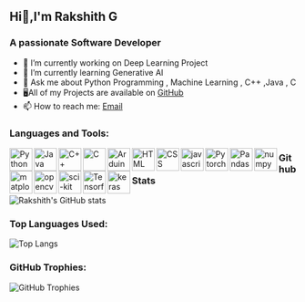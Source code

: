   ##        Hi👋,I'm Rakshith G

   ### A passionate Software Developer

- 🔭 I’m currently working on Deep Learning Project
- 🌱 I’m currently learning Generative AI
- 💬 Ask me about Python Programming , Machine Learning , C++ ,Java , C
- 🖥All of my Projects are available on [GitHub](https://github.com/Rakshithg6)
- 📫 How to reach me: [Email](mailto:rakshithg.6113@gmail.com)

### Languages and Tools:

<img align="left" alt="Python" width="40px" img src="https://cdn.jsdelivr.net/gh/devicons/devicon@latest/icons/python/python-original-wordmark.svg" />
<img align="left" alt="Java" width="40px" img src="https://cdn.jsdelivr.net/gh/devicons/devicon@latest/icons/java/java-original-wordmark.svg" />
<img align="left" alt="C++" width="40px" img src="https://cdn.jsdelivr.net/gh/devicons/devicon@latest/icons/cplusplus/cplusplus-original.svg" />
<img align="left" alt="C" width="40px" img src="https://cdn.jsdelivr.net/gh/devicons/devicon@latest/icons/c/c-original.svg" />
<img align="left" alt="Arduino" width="40px" img src="https://cdn.jsdelivr.net/gh/devicons/devicon@latest/icons/arduino/arduino-original-wordmark.svg" />
<img align="left" alt="HTML" width="40px" img src="https://cdn.jsdelivr.net/gh/devicons/devicon@latest/icons/html5/html5-original.svg" />
<img align="left" alt="CSS" width="40px" img src="https://cdn.jsdelivr.net/gh/devicons/devicon@latest/icons/css3/css3-original.svg" />
<img align="left" alt="javascript" width="40px" img src="https://cdn.jsdelivr.net/gh/devicons/devicon@latest/icons/javascript/javascript-original.svg" />    
<img align="left" alt="Pytorch" width="40px" img src="https://cdn.jsdelivr.net/gh/devicons/devicon@latest/icons/pytorch/pytorch-original.svg" />
<img align="left" alt="Pandas" width="40px" img src="https://cdn.jsdelivr.net/gh/devicons/devicon@latest/icons/pandas/pandas-original-wordmark.svg" />
<img align="left" alt="numpy" width="40px" img src="https://cdn.jsdelivr.net/gh/devicons/devicon@latest/icons/numpy/numpy-original.svg" />
<img align="left" alt="matplotlib" width="40px" img src="https://cdn.jsdelivr.net/gh/devicons/devicon@latest/icons/matplotlib/matplotlib-original.svg" />
<img align="left" alt="opencv" width="40px" img src="https://cdn.jsdelivr.net/gh/devicons/devicon@latest/icons/opencv/opencv-original-wordmark.svg" />
<img align="left" alt="sci-kit learn" width="40px" img src="https://cdn.jsdelivr.net/gh/devicons/devicon@latest/icons/scikitlearn/scikitlearn-original.svg" />
<img align="left" alt="Tensorflow" width="40px" img src="https://cdn.jsdelivr.net/gh/devicons/devicon@latest/icons/tensorflow/tensorflow-original.svg" />
<img align="left" alt="keras" width="40px" img src="https://cdn.jsdelivr.net/gh/devicons/devicon@latest/icons/keras/keras-original.svg" />


###  Github Stats

![Rakshith's GitHub stats](https://github-readme-stats.vercel.app/api?username=Rakshithg6&show_icons=true&theme=radical)

### Top Languages Used:

![Top Langs](https://github-readme-stats.vercel.app/api/top-langs/?username=Rakshithg6&layout=compact&theme=radical)

### GitHub Trophies:

![GitHub Trophies](https://github-profile-trophy.vercel.app/?username=Rakshithg6&theme=radical)


          
          

          


          

          


          

          

          

          


